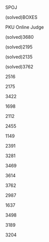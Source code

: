 SPOJ

(solved)BOXES

PKU Online Judge

(solved)3680

(solved)2195

(solved)2135

(solved)3762

2516

2175

3422

1698

2112

2455

1149

2391

3281

3469

3614

3762

2987

1637

3498

3189

3204
